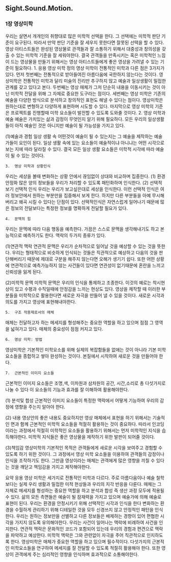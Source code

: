 ## Sight.Sound.Motion.
### 1장 영상미학
우리는 살면서 개개인의 취향대로 많은 미학적 선택을 한다. 그 선택에는 미학적 판단 기준이 요구된다. 따라서 만약 판단 기준을 잘 세우지 못한다면 잘못된 선택을 할 수 있다. 
영상 아티스트들은 완성된 영상물로 관객들과 잘 소통하기 위해서 대중성과 창의성을 갖출 수 있는 미학적 기준을 잘 세워야한다.
결국 관객들을 만족시키는 혹은 미학적인 느낌이 드는 영상물을 만들기 위해서는 영상 아티스트들에게 좋은 영상을 가려낼 수 있는 기준이 필요하다.
	1.	응용 영상 미학 정의
영상 미학이 전통적인 미학과 다른 점은 3가지가 있다.
먼저 첫번째는 전통적으로 받아들여진 아름다움에 국한하지 않는다는 것이다. 영상미학은 전통적인 미학과 달리 미술의 진리만 추구하지 않고 예술과 일상생활이 밀접한 관계를 갖고 있다고 본다.
두번째는 영상 매체가 그저 단순히 내용을 이동시키는 것이 아닌 미학적 전달을 위해 그 자체로 중요한 도구라는 점이다. 
세번째는 영상 미학은 기존의 예술을 다양한 방식으로 분석하고 창의적인 표현도 해낼 수 있다는 점이다. 영상미학은 원하는대로 변형하고 다양하게 표현하며 시도할 수 있다.
마지막으로 영상 미학의 기준은 프로젝트를 진행할때 미학 요소들이 발전할 수 있도록 도와줄 것이다.
	2.	영상 미학과 예술
예술은 가치있는 삶과 감정이 무엇인지 알기 위해 필요하다. 모든 우리의 일상생활들이 아직 예술인 것은 아니지만 예술이 될 가능성을 가지고 있다. 

(1)예술과 경험
일상 생활 속 어떤것이 예술이 될 수 있는지는 그 예술을 제작하는 예술가들이 요인이 된다.
일상 생활 속에 있는 요소들이 예술적이냐 아니냐는 어떤 시각으로 보는 지에 따라 달라질 수 있다. 결국 모든 일상 생활 요소들은 미학적 시각에 따라 예술이 될 수 있는 것이다.

	3.	영상 미학과 상황인식
우리는 세상을 볼때 변화하는 상황 안에서 끊임없이 상대와 비교하며 집중한다. 
(1) 환경안정화
많은 양의 정보들을 우리가 처리할 수 있도록 패턴화하며 인식한다.
(2) 선택적 보기 선택적 인식
우리는 우리가 보고싶은대로 세상을 인식한다. 이런 선택적 인식은 여러 정보안에서 원하는 부분만을 집중해서 보게 한다. 하지만 다른 부분들을 아예 무시해버리고 왜곡 시킬 수 있다는 단점이 있다.
선택적인식은 자연스럽게 일어나기 때문에 많은 정보의 전달보다는 특정한 정보를 명확하게 전달할 필요가 있다.

	4.	문맥의 힘
우리는 문맥에 따라 다음 행동을 예측한다. 가끔은 스스로 문맥을 생각해내기도 하고 본능적으로 예측하기도 한다. 맥락의 두가지 종류가 있다.

(1)연관적 맥락
연관적 문맥은 우리가 순차적으로 일어날 것을 예상할 수 있는 것을 뜻한다. 우리는 형태적으로 비슷하게 인식되는 것들은 직관적으로 예상하고 다음의 것을 판단해버리기 때문에 제대로 구분을 해주지 않는다면 오해가 생기기 쉽다. 또한 어떤 상황에 연관적으로 예측가능하지 않는 사건들이 있다면 연관성이 없기때문에 혼란을 느끼고 신뢰성을 잃게 된다.

(2)미학적 문맥
미학적 문맥은 우리의 인식을 통제하고 조종한다.
이것의 예로는 착시현상이 있고 수평과 수직일때에 안정감을 느끼는 현상도 있다. 
영상을 제작할 때 이러한 부분들을 미학적으로 활용한다면 새로운 자극을 만들어 낼 수 있을 것이다.
새로운 시각과 의도를 가지고 영상에 표현해내야한다.

	5.	구조 작용제로서의 매체
매체는 전달하고자 하는 메세지를 형성해주는 중요한 역할을 하고 있으며 점점 그 영역을 넓혀가고 있다. 매체의 중요성이 점점 커지고 있다.

	6.	영상 미학: 방법
영상미학은 기본적인 미학요소를 위해 실제의 복잡함들을 없애는 것이 아니라 기본 미학요소들을 종합하고 쌓아 완성하는 것이다. 본질에서 시작하여 새로운 것을 만들어야 한다. 

	7.	근본적인 이미지 요소들
근본적인 이미지 요소들은 조명,색, 이차원과 삼차원의 공간, 시간,소리로 총 다섯가지로 나눌 수 있다
이 요소들의 기능과 효과를 잘 이해하여 활용해야한다.

(1) 분석및 합성
근본적인 이미지 요소들이 특정한 맥락에서 어떻게 기능하여 우리의 감정에 영향을 주는지 알아야 한다.

(2) 내용
영상안의 좋은 내용도 중요하지만 영상 매체에서 표현을 하기 위해서는 기술적인 면과 함께 근본적인 미학적 요소들을 적절히 활용하는 것이 중요하다. 따라서 인코딩이라는 과정에서 적절히 미학적인 요소들을 활용하기 위해서는 먼저 미학적인 지식을 습득해야한다.
미학적 지식들은 좋은 영상물을 제작하기 위한 발판이 되어줄 것이다.

(3)책임감
영상미학의 기본적인 목적은 관객들에게 새로운 시각을 보여주고 경험할 수 있도록 하기 위한 것이다. 그 과정에서 영상 미학 요소들을 이용하여 관객들의 감정이나 인식을 조작하기도 한다. 그만큼 영상이라는 매체는 관객에게 많은 영향을 끼칠 수 있다는 것을 깨닫고 책임감을 가지고 제작해야한다.

요약
응용 영상 미학은 세가지로 전통적인 미학과 다르다.
주로 아름다움이나 예술 철학보다는 실제 우리 생활과 밀접한 미적 현상들과 우리의 지각 반응을 다룬다.
매체는 그 자체로 메세지를 형성하는 중요한 역할을 하고 분석과 합성 즉 생산 과정 모두에 적용될 수 있다.
삶의 모든 측면들은 예술이 될 잠재력을 가지고 있으며 예술가에 의해 예술로 표현이 된다.
우리는 환경을 안정시키기 위해 선택적인 시각과 인식을 한다 변화하는 환경을 수월하게 관리하기 위해 디테일한 것을 모두 신경쓰지 않고 안정적인 패턴을 인식한다. 우리는 원하는 정보만을 선별하고 다른 정보들은 배제하는 경향이 있어 편협한 시각을 가지지 않도록 유의해야한다.
우리는 사건이 일어나는 맥락에 비례하여 사건을 인지한다. 연관적 맥락은 문화적인 코드가 포함되어 있는데 우리의 경험과 편견으로 맥락을 파악하고 예상한다. 미학적 맥락은 그와 관련없이 자극을 주어 직관적으로 인지하도록 한다.
영상미학은 매체가 중요한 역할을 하고 있으며 필수적이다. 다섯가지의 근본적인 미학요소들을 연구하여 메세지를 잘 전달할 수 있도록 적절히 활용해야 한다. 
또한 영상이 관객에게 주는 심리적인 영향을 인식하며 효과적으로 소통해야한다.
